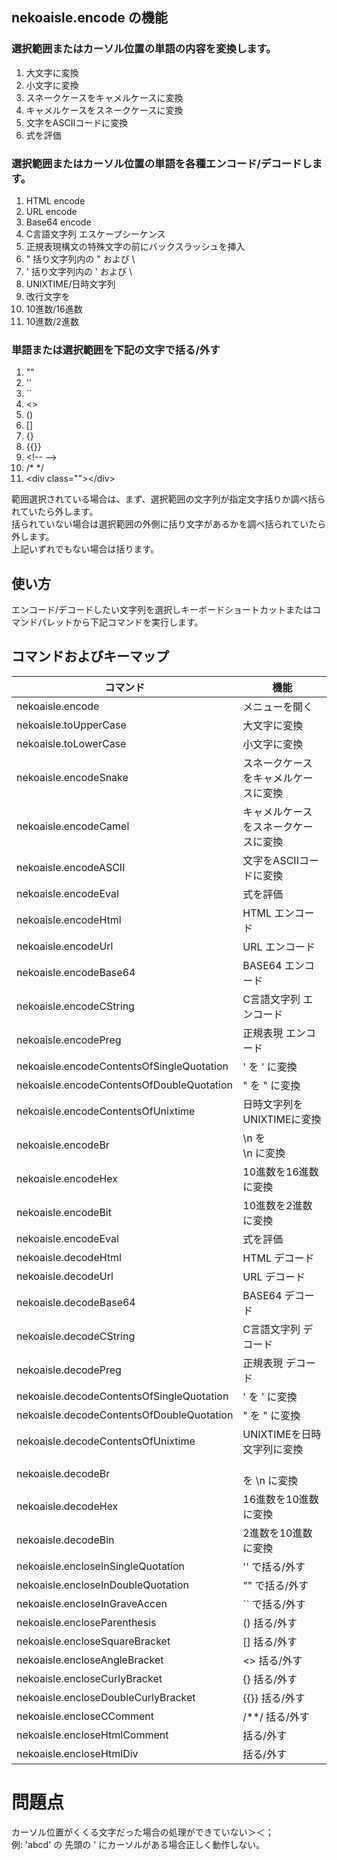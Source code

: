 ## nekoaisle.encode の機能

### 選択範囲またはカーソル位置の単語の内容を変換します。
1. 大文字に変換
1. 小文字に変換
1. スネークケースをキャメルケースに変換
1. キャメルケースをスネークケースに変換
1. 文字をASCIIコードに変換
1. 式を評価

### 選択範囲またはカーソル位置の単語を各種エンコード/デコードします。
1. HTML encode
1. URL encode
1. Base64 encode
1. C言語文字列 エスケープシーケンス
1. 正規表現構文の特殊文字の前にバックスラッシュを挿入
1. " 括り文字列内の " および \
1. ' 括り文字列内の ' および \
1. UNIXTIME/日時文字列
1. 改行文字を <br />
1. 10進数/16進数
1. 10進数/2進数

### 単語または選択範囲を下記の文字で括る/外す
1. ""
1. ''
1. ``
1. <>
1. ()
1. []
1. {}
1. {{}}
1. &lt;!-- -->
1. /* */
1. &lt;div class=""&gt;&lt;/div&gt;

範囲選択されている場合は、まず、選択範囲の文字列が指定文字括りか調べ括られていたら外します。  
括られていない場合は選択範囲の外側に括り文字があるかを調べ括られていたら外します。  
上記いずれでもない場合は括ります。

## 使い方
エンコード/デコードしたい文字列を選択しキーボードショートカットまたはコマンドパレットから下記コマンドを実行します。    

## コマンドおよびキーマップ
|                 コマンド                  |                 機能                 |
| ----------------------------------------- | ------------------------------------ |
| nekoaisle.encode                          | メニューを開く                       |
| nekoaisle.toUpperCase                     | 大文字に変換                         |
| nekoaisle.toLowerCase                     | 小文字に変換                         |
| nekoaisle.encodeSnake                     | スネークケースをキャメルケースに変換 |
| nekoaisle.encodeCamel                     | キャメルケースをスネークケースに変換 |
| nekoaisle.encodeASCII                     | 文字をASCIIコードに変換              |
| nekoaisle.encodeEval                      | 式を評価                             |
| nekoaisle.encodeHtml                      | HTML エンコード                      |
| nekoaisle.encodeUrl                       | URL エンコード                       |
| nekoaisle.encodeBase64                    | BASE64 エンコード                    |
| nekoaisle.encodeCString                   | C言語文字列 エンコード               |
| nekoaisle.encodePreg                      | 正規表現 エンコード                  |
| nekoaisle.encodeContentsOfSingleQuotation | ' を \' に変換                       |
| nekoaisle.encodeContentsOfDoubleQuotation | " を \" に変換                       |
| nekoaisle.encodeContentsOfUnixtime        | 日時文字列をUNIXTIMEに変換           |
| nekoaisle.encodeBr                        | \n を <br />\n に変換                |
| nekoaisle.encodeHex                       | 10進数を16進数に変換                 |
| nekoaisle.encodeBit                       | 10進数を2進数に変換                  |
| nekoaisle.encodeEval                      | 式を評価                             |
| nekoaisle.decodeHtml                      | HTML デコード                        |
| nekoaisle.decodeUrl                       | URL デコード                         |
| nekoaisle.decodeBase64                    | BASE64 デコード                      |
| nekoaisle.decodeCString                   | C言語文字列 デコード                 |
| nekoaisle.decodePreg                      | 正規表現 デコード                    |
| nekoaisle.decodeContentsOfSingleQuotation | \' を ' に変換                       |
| nekoaisle.decodeContentsOfDoubleQuotation | \" を " に変換                       |
| nekoaisle.decodeContentsOfUnixtime        | UNIXTIMEを日時文字列に変換           |
| nekoaisle.decodeBr                        | <br /> を \n に変換                  |
| nekoaisle.decodeHex                       | 16進数を10進数に変換                 |
| nekoaisle.decodeBin                       | 2進数を10進数に変換                  |
| nekoaisle.encloseInSingleQuotation        | '' で括る/外す                       |
| nekoaisle.encloseInDoubleQuotation        | "" で括る/外す                       |
| nekoaisle.encloseInGraveAccen             | `` で括る/外す                       |
| nekoaisle.encloseParenthesis              | () 括る/外す                         |
| nekoaisle.encloseSquareBracket            | [] 括る/外す                         |
| nekoaisle.encloseAngleBracket             | <> 括る/外す                         |
| nekoaisle.encloseCurlyBracket             | {} 括る/外す                         |
| nekoaisle.encloseDoubleCurlyBracket       | {{}} 括る/外す                       |
| nekoaisle.encloseCComment                 | /**/ 括る/外す                       |
| nekoaisle.encloseHtmlComment              | <!-- --> 括る/外す                   |
| nekoaisle.encloseHtmlDiv                  | <div class=""></div> 括る/外す       |

# 問題点
カーソル位置がくくる文字だった場合の処理ができていない＞＜；  
例: 'abcd' の 先頭の ' にカーソルがある場合正しく動作しない。